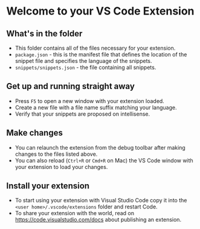 # Welcome to your VS Code Extension

## What's in the folder
* This folder contains all of the files necessary for your extension.
* `package.json` - this is the manifest file that defines the location of the snippet file
and specifies the language of the snippets.
* `snippets/snippets.json` - the file containing all snippets.

## Get up and running straight away
* Press `F5` to open a new window with your extension loaded.
* Create a new file with a file name suffix matching your language.
* Verify that your snippets are proposed on intellisense.

## Make changes
* You can relaunch the extension from the debug toolbar after making changes to the files listed above.
* You can also reload (`Ctrl+R` or `Cmd+R` on Mac) the VS Code window with your extension to load your changes.

## Install your extension
* To start using your extension with Visual Studio Code copy it into the `<user home>/.vscode/extensions` folder and restart Code.
* To share your extension with the world, read on https://code.visualstudio.com/docs about publishing an extension.


